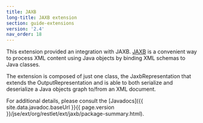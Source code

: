```yaml
---
title: JAXB
long-title: JAXB extension
section: guide-extensions
version: '2.4'
nav_order: 18
---
```

This extension provided an integration with JAXB.
[JAXB](https://jaxb.dev.java.net/)
is a convenient way to process XML content using Java objects by binding
XML schemas to Java classes.

The extension is composed of just one class, the JaxbRepresentation that
extends the OutputRepresentation and is able to both serialize and
deserialize a Java objects graph to/from an XML document.

For additional details, please consult the
[Javadocs]({{ site.data.javadoc.baseUrl }}{{ page.version }}/jse/ext/org/restlet/ext/jaxb/package-summary.html).

